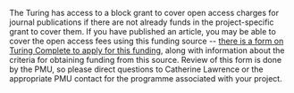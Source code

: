 The Turing has access to a block grant to cover open access charges for journal publications if there are not already funds in the project-specific grant to cover them. If you have published an article, you may be able to cover the open access fees using this funding source -- [there is a form on Turing Complete to apply for this funding](https://turingcomplete.topdesk.net/tas/public/ssp/content/detail/service?unid=743bfbfbfa7a49528b0f23c1503270b9), along with information about the criteria for obtaining funding from this source. Review of this form is done by the PMU, so please direct questions to Catherine Lawrence or the appropriate PMU contact for the programme associated with your project.